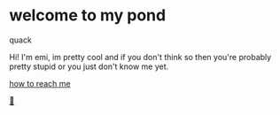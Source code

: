 # welcome to my pond

quack

Hi! I'm emi, im pretty cool and if you don't think so then you're probably pretty stupid or you just don't know me yet.

[how to reach me](./contact.md)

[🦆](./favoriteduck.md)
